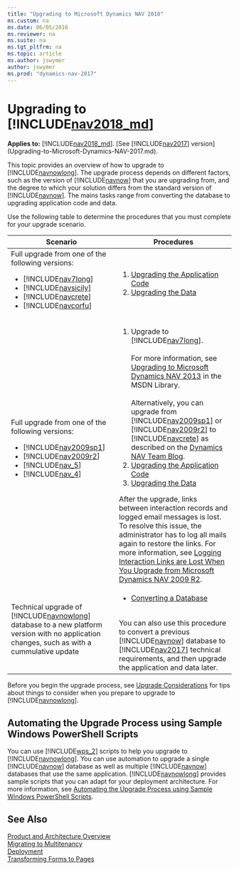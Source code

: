```yaml
---
title: "Upgrading to Microsoft Dynamics NAV 2018"
ms.custom: na
ms.date: 06/05/2016
ms.reviewer: na
ms.suite: na
ms.tgt_pltfrm: na
ms.topic: article
ms.author: jswymer
author: jswymer
ms.prod: "dynamics-nav-2017"
---
```

# Upgrading to [!INCLUDE[nav2018_md](includes/nav2018_md.md)]


**Applies to:** [!INCLUDE[nav2018_md](includes/nav2018_md.md)]. [See [!INCLUDE[nav2017](includes/nav2017.md)] version](Upgrading-to-Microsoft-Dynamics-NAV-2017.md).

This topic provides an overview of how to upgrade to [!INCLUDE[navnowlong](includes/navnowlong_md.md)]. The upgrade process depends on different factors, such as the version of [!INCLUDE[navnow](includes/navnow_md.md)] that you are upgrading from, and the degree to which your solution differs from the standard version of [!INCLUDE[navnow](includes/navnow_md.md)]. The mains tasks range from converting the database to upgrading application code and data.

Use the following table to determine the procedures that you must complete for your upgrade scenario.

|  Scenario  |  Procedures  |  
|------------|--------------|  
|Full upgrade from one of the following versions:<ul><li>  [!INCLUDE[nav7long](includes/nav7long_md.md)]</li><li>[!INCLUDE[navsicily](includes/navsicily_md.md)]</li><li>  [!INCLUDE[navcrete](includes/navcrete_md.md)]</li><li>   [!INCLUDE[navcorfu](includes/navcorfu_md.md)]</li></ul>|<ol><li>[Upgrading the Application Code](Upgrading-the-Application-Code.md)</li><li>[Upgrading the Data](Upgrading-the-Data.md)</li></ol>|  
|Full upgrade from one of the following versions:<ul><li>  [!INCLUDE[nav2009sp1](includes/nav2009sp1_md.md)]</li><li>[!INCLUDE[nav2009r2](includes/nav2009r2_md.md)]</li><li>  [!INCLUDE[nav_5](includes/nav_5_md.md)]</li><li>   [!INCLUDE[nav_4](includes/nav_4_md.md)]</li></ul>|<ol><li>Upgrade to [!INCLUDE[nav7long](includes/nav7long_md.md)].</br></br>For more information, see [Upgrading to Microsoft Dynamics NAV 2013](http://go.microsoft.com/fwlink/?LinkId=510382) in the MSDN Library.</br></br>Alternatively, you can upgrade from [!INCLUDE[nav2009sp1](includes/nav2009sp1_md.md)] or [!INCLUDE[nav2009r2](includes/nav2009r2_md.md)] to [!INCLUDE[navcrete](includes/navcrete_md.md)] as described on the [Dynamics NAV Team Blog](https://blogs.msdn.microsoft.com/nav/2014/11/09/cumulative-update-1-for-microsoft-dynamics-nav-2015-has-been-released/).</li><li>[Upgrading the Application Code](Upgrading-the-Application-Code.md)</li><li>[Upgrading the Data](Upgrading-the-Data.md)</li></ol>After the upgrade, links between interaction records and logged email messages is lost. To resolve this issue, the administrator has to log all mails again to restore the links. For more information, see [Logging Interaction Links are Lost When You Upgrade from Microsoft Dynamics NAV 2009 R2](https://msdn.microsoft.com/en-us/library/hh167032%28v=nav.90%29.aspx#LoggingInteractionLinks).|
|Technical upgrade of [!INCLUDE[navnowlong](includes/navnowlong_md.md)] database to a new platform version with no application changes, such as with a cummulative update|<ul><li>[Converting a Database](Converting-a-Database.md)</li></ul></br>You can also use this procedure to convert a previous [!INCLUDE[navnow](includes/navnow_md.md)] database to [!INCLUDE[nav2017](includes/nav2017.md)] technical requirements, and then upgrade the application and data later.|  

Before you begin the upgrade process, see [Upgrade Considerations](Upgrade-Considerations.md) for tips about things to consider when you prepare to upgrade to [!INCLUDE[navnowlong](includes/navnowlong_md.md)].

## Automating the Upgrade Process using Sample Windows PowerShell Scripts
You can use [!INCLUDE[wps_2](includes/wps_2_md.md)] scripts to help you upgrade to [!INCLUDE[navnowlong](includes/navnowlong_md.md)]. You can use automation to upgrade a single [!INCLUDE[navnow](includes/navnow_md.md)] database as well as multiple [!INCLUDE[navnow](includes/navnow_md.md)] databases that use the same application. [!INCLUDE[navnowlong](includes/navnowlong_md.md)] provides sample scripts that you can adapt for your deployment architecture.
For more information, see [Automating the Upgrade Process using Sample Windows PowerShell Scripts](Automating-the-Upgrade-Process-using-Sample-Windows-PowerShell-Scripts.md).  

## See Also  
[Product and Architecture Overview](Product-and-Architecture-Overview.md)   
[Migrating to Multitenancy](Migrating-to-Multitenancy.md)   
[Deployment](Deployment.md)  
[Transforming Forms to Pages](http://go.microsoft.com/fwlink/?LinkId=510383)
